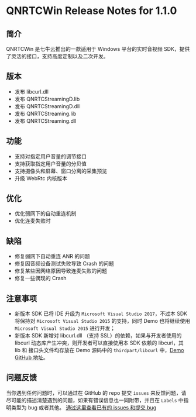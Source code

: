 # QNRTCWin Release Notes for 1.1.0

## 简介
QNRTCWin 是七牛云推出的一款适用于 Windows 平台的实时音视频 SDK，提供了灵活的接口，支持高度定制以及二次开发。

## 版本
- 发布 libcurl.dll
- 发布 QNRTCStreamingD.lib
- 发布 QNRTCStreamingD.dll
- 发布 QNRTCStreaming.lib
- 发布 QNRTCStreaming.dll

## 功能
- 支持对指定用户音量的调节接口
- 支持获取指定用户音量的分贝值
- 支持摄像头和屏幕、窗口分离的采集预览
- 升级 WebRtc 内核版本

## 优化

- 优化弱网下的自动重连机制
- 优化连麦失败时

## 缺陷
- 修复弱网下自动重连 ANR 的问题
- 修复因音频设备测试失败导致 Crash 的问题
- 修复某些因网络原因导致连麦失败的问题
- 修复一些偶现的 Crash

## 注意事项
- 新版本 SDK 已将 IDE 升级为 `Microsoft Visual Studio 2017`，不过本 SDK 将保持对 `Microsoft Visual Studio 2015` 的支持，同时 Demo 也将继续使用 `Microsoft Visual Studio 2015` 进行开发；
- 新版本 SDK 新增对 libcurl.dll （支持 SSL）的依赖，如果与开发者使用的 libcurl 动态库产生冲突，则开发者可以直接使用本 SDK 依赖的 libcurl，其 lib 和 接口头文件均存放在 Demo 源码中的 `thirdpart/libcurl` 中，[Demo GitHub 地址](https://github.com/pili-engineering/QNRTC-Windows)。

## 问题反馈 

当你遇到任何问题时，可以通过在 GitHub 的 repo 提交 `issues` 来反馈问题，请尽可能的描述清楚遇到的问题，如果有错误信息也一同附带，并且在 ```Labels``` 中指明类型为 bug 或者其他。 [通过这里查看已有的 issues 和提交 bug](https://github.com/pili-engineering/QNRTC-Windows)

